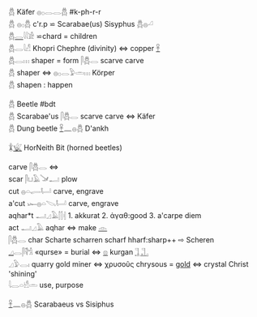 𓆣 Käfer 𓐍𓊪𓂋𓂋𓆣 #k-ph-r-r  
𓆣 𓐍𓊪𓆣 c'r.p ⋍ Scarabae(us) Sisyphus 𓆣𓐍𓏘  
𓆣[𓂋](𓂋)𓇋𓇋𓀀 ⋍chard = children  
𓆣𓂋𓇋𓀭  Khopri Chephre (divinity)  ⇔ copper [𓋹](𓋹)  
𓆣𓂋𓏥  shaper = form  𓋴𓆣𓂋 scarve carve  
𓆣 shaper ⇔ 𓐍𓊪𓂋𓅱𓏛𓏥 Körper  
𓆣  shapen : happen  

𓆣 Beetle #bdt  
𓆣 Scarabae'us 𓋴𓆣𓂋 scarve carve ⇔ Käfer  
𓆣 Dung beetle [𓋹](𓋹)𓈖𓐍𓆣  D'ankh  

𓇇[𓆤](𓆤) HorNeith Bit (horned beetles)  


carve 𓋴𓆣𓂋 ⇔  
scar 𓋴𓂓𓄿𓍁𓂝 plow  
cut   𓐍𓏏𓂷𓂡  carve, engrave  
a'cut 𓆱𓐍𓏏𓌫𓂡  carve, engrave  
aqhar*t 𓂝𓈎𓄿𓂭𓂭𓏜 1. akkurat 2. ἀγαθ:good 3. a'carpe diem  
act 𓂝𓈎𓄿  aqhar ⇔ make [𓁹](𓁹)  
𓋴𓆣𓂋 char Scharte scharren scharf hharf:sharp++ ⇨ Scheren  
[𓈎](𓈎)𓂋𓋴𓌟𓀜 «qurse» = burial ⇔ [𓊖](𓊖) kurgan [𓊼](𓊼)[𓊻](𓊻)  
𓈎𓅱𓂋𓏤 quarry gold miner ⇔ χρυσοῦς chrysous = [gold](Gold) ⇔ crystal Christ 'shining'  
𓇋𓂋𓏏𓀺𓏛  use, purpose  

[𓋹](𓋹)𓈖𓐍𓆣 Scarabaeus vs Sisiphus  